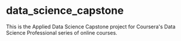 # data_science_capstone
This is the Applied Data Science Capstone project for Coursera's Data Science Professional series of online courses.
